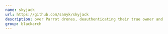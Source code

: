 ```yaml
---
name: skyjack
url: https://github.com/samyk/skyjack
description: over Parrot drones, deauthenticating their true owner and taking over control, turning them into zombie drones under your own control. URL : https://github.com/samyk/skyjack Groups : blackarch blackarch-drone
group: blackarch
---
```

